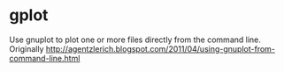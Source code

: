 gplot
=====

Use gnuplot to plot one or more files directly from the command line.
Originally http://agentzlerich.blogspot.com/2011/04/using-gnuplot-from-command-line.html
